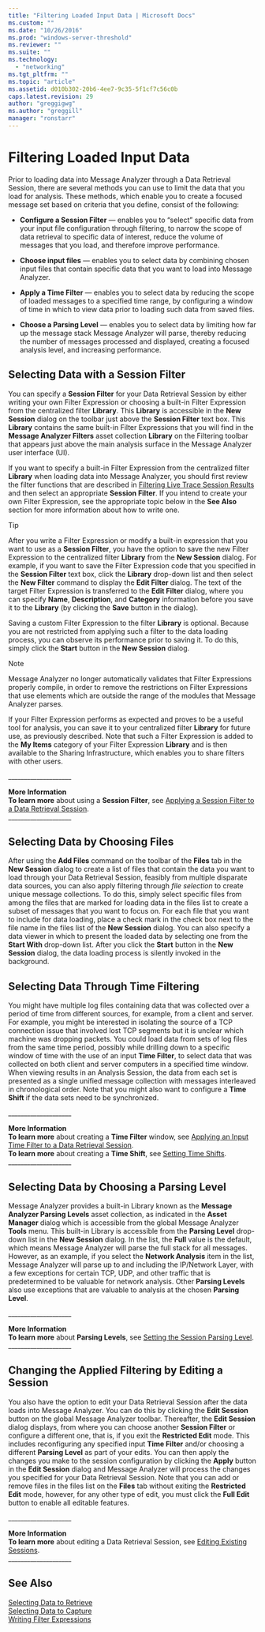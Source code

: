 ```yaml
---
title: "Filtering Loaded Input Data | Microsoft Docs"
ms.custom: ""
ms.date: "10/26/2016"
ms.prod: "windows-server-threshold"
ms.reviewer: ""
ms.suite: ""
ms.technology: 
  - "networking"
ms.tgt_pltfrm: ""
ms.topic: "article"
ms.assetid: d010b302-20b6-4ee7-9c35-5f1cf7c56c0b
caps.latest.revision: 29
author: "greggigwg"
ms.author: "greggill"
manager: "ronstarr"
---
```

# Filtering Loaded Input Data
Prior to loading data into Message Analyzer through a Data Retrieval Session, there are several methods you can use to limit the data that you load for analysis. These methods, which enable you to create a focused message set based on criteria that you define, consist of the following:  
  
-   **Configure a Session Filter** — enables you to “select” specific data from your input file configuration through filtering, to narrow the scope of data retrieval to specific data of interest, reduce the volume of messages that you load, and therefore improve performance.  
  
-   **Choose input files** — enables you to select data by combining chosen input  files that contain specific data that you want to load into Message Analyzer.  
  
-   **Apply a Time Filter** — enables you to select data  by reducing the scope of loaded messages to a specified time range, by configuring a window of time in which to view data prior to loading such data from saved files.  
  
-   **Choose a Parsing Level** — enables you to select data by limiting how far up the message stack Message Analyzer will parse, thereby reducing the number of messages processed and displayed, creating a focused analysis level, and increasing performance.  
  
## Selecting Data with a Session Filter  
 You can specify a **Session Filter** for your Data Retrieval Session by either writing your own Filter Expression or choosing a built-in Filter Expression from the centralized filter  **Library**. This **Library** is accessible in the **New Session** dialog on the toolbar just above the **Session Filter** text box.  This **Library** contains the same built-in Filter Expressions that you will find in the **Message Analyzer Filters** asset collection **Library** on the Filtering toolbar that appears just above the main analysis surface in the Message Analyzer user interface (UI).  
  
 If you want to specify a built-in Filter Expression from the centralized filter **Library** when loading data into Message Analyzer, you should first review the filter functions that are described in [Filtering Live Trace Session Results](filtering-live-trace-session-results.md) and then select an appropriate **Session Filter**. If you intend to create your own Filter Expression, see the appropriate topic below in the **See Also** section for more information about how to write one.  
  
> [!TIP]
>  After you write a Filter Expression or modify a built-in expression that you want to use as a **Session Filter**, you have the option to save the new Filter Expression to the centralized filter **Library** from the **New Session** dialog. For example, if you want to save the Filter Expression code that you specified in the **Session Filter** text box, click the **Library** drop-down list and then select the **New Filter** command to display the **Edit Filter** dialog. The text of the target Filter Expression is transferred to the **Edit Filter** dialog, where you can specify **Name**, **Description**, and **Category** information before you save it to the **Library** (by clicking the **Save** button in the dialog).  
  
 Saving a custom Filter Expression to the filter **Library** is optional. Because you are not restricted from applying such a filter to the data loading process, you can observe its performance prior to saving it. To do this, simply click the **Start** button in the **New Session** dialog.  
  
> [!NOTE]
>  Message Analyzer no longer automatically validates that Filter Expressions properly compile, in order to remove the restrictions on Filter Expressions that use elements which are outside the range of the modules that Message Analyzer parses.  
  
 If your Filter Expression performs as expected and proves to be a useful tool for analysis, you can save it to your centralized filter **Library** for future use, as previously described. Note that such a Filter Expression is added to the **My Items** category of your Filter Expression **Library** and is then available to the Sharing Infrastructure, which enables you to share filters with other users.  
  
 ___________________\_  
  
 **More Information**   
 **To learn more** about using a **Session Filter**, see [Applying a Session Filter to a Data Retrieval Session](applying-a-session-filter-to-a-data-retrieval-session.md).  
___________________\_  
  
## Selecting Data by Choosing Files  
 After using the **Add Files** command on the toolbar of the **Files** tab in the **New Session** dialog to create a list of files that contain the data you want to load through your Data Retrieval Session, feasibly from multiple disparate data sources, you can also apply filtering through *file selection* to create unique message collections. To do this, simply select specific files from among the files that are marked for loading data in the files list to create a subset of messages that you want to focus on. For each file that you want to include for data loading, place a check mark in the check box next to the file name in the files list of the **New Session** dialog. You can also specify a data viewer in which to present the loaded data  by selecting one from the **Start With** drop-down list. After you click the **Start** button in the **New Session** dialog, the data loading process is silently invoked in the background.  
  
## Selecting Data Through Time Filtering  
 You might have multiple log files containing data that was collected over a period of time from different sources, for example, from a client and server. For example, you might be interested in isolating the source of a TCP connection issue that involved lost TCP segments but it is unclear which machine was dropping packets. You could load data from sets of log files from the same time period, possibly while drilling down to a specific window of time with the use of an input **Time Filter**, to select data that was collected on both client and server computers in a specified time window. When viewing results in an Analysis Session, the data from each set is presented as a single unified message collection with messages interleaved in chronological order. Note that you might also want to configure a **Time Shift** if the data sets need to be synchronized.  
  
 ___________________\_  
  
 **More Information**   
 **To learn more** about creating a **Time Filter** window, see [Applying an Input Time Filter to a Data Retrieval Session](applying-an-input-time-filter-to-a-data-retrieval-session.md).  
**To learn more** about creating a **Time Shift**, see [Setting Time Shifts](setting-time-shifts.md).  
___________________\_  
  
## Selecting Data by Choosing a Parsing Level  
 Message Analyzer provides a  built-in Library known as the **Message Analyzer Parsing Levels** asset collection, as indicated in the **Asset Manager** dialog which is accessible from the global Message Analyzer **Tools** menu. This built-in Library is accessible from the **Parsing Level** drop-down list in the **New Session** dialog. In the list, the **Full** value is the default, which means Message Analyzer will parse the full stack for all messages. However, as an example, if you select the **Network Analysis** item in the list, Message Analyzer will parse up to and including the IP/Network Layer, with a few exceptions for certain TCP, UDP, and other traffic that is predetermined to be valuable for network analysis. Other **Parsing Levels** also use  exceptions that are valuable to analysis at the chosen **Parsing Level**.  
  
 ___________________\_  
  
 **More Information**   
 **To learn more** about **Parsing Levels**, see [Setting the Session Parsing Level](setting-the-session-parsing-level.md).  
___________________\_  
  
## Changing the Applied Filtering by Editing a Session  
 You also have the option to edit your Data Retrieval Session after the data loads into Message Analyzer. You can do this by clicking the **Edit Session** button on the global Message Analyzer toolbar. Thereafter, the **Edit Session** dialog displays, from where you can choose another **Session Filter** or configure a different one, that is, if you exit the **Restricted Edit** mode. This includes reconfiguring any specified input **Time Filter** and/or choosing a different **Parsing Level** as part of your edits. You can then apply the changes you make to the session configuration by clicking the **Apply** button in the **Edit Session** dialog and Message Analyzer will process the changes you specified for your  Data Retrieval Session. Note that you can  add or remove files in the files list on the **Files** tab without exiting the **Restricted Edit** mode, however, for any other type of edit, you must click the **Full Edit** button to enable all editable features.  
  
 ___________________\_  
  
 **More Information**   
 **To learn more** about editing a Data Retrieval Session, see [Editing Existing Sessions](editing-existing-sessions.md).  
___________________\_  
  
## See Also  
 [Selecting Data to Retrieve](selecting-data-to-retrieve.md)   
 [Selecting Data to Capture](selecting-data-to-capture.md)   
 [Writing Filter Expressions](writing-filter-expressions.md)